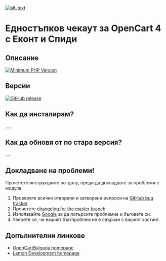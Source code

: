[<img alt="alt_text" src="https://quickbillr.com/wp-content/uploads/2025/01/logo-new.svg" />](https://quickbillr.com/)
# Едностъпков чекаут за OpenCart 4 с Еконт и Спиди

## Описание

[![Minimum PHP Version](https://img.shields.io/badge/php-%3E%3D%208.0-8892BF.svg?style=flat-square)](https://php.net/)


## Версии

[![GitHub release](https://img.shields.io/github/v/release/opencartbulgaria/quickbillr-checkout)](https://github.com/opencartbulgaria/quickbillr-checkout)


## Как да инсталирам?

.....


## Как да обновя от по стара версия?

.....

## Докладване на проблеми!

Прочетете инструкциите по-долу, преди да докладвате за проблеми с модула.

 1. Проверете всички отворени и затворени въпроси на [GitHub bug tracker](https://github.com/opencartbulgaria/quickbillr-checkout/issues).
 2. Прочетете [changelog for the master branch](https://github.com/opencartbulgaria/quickbillr-checkout/blob/master/CHANGELOG.md)
 3. Използвайте [Google](https://www.google.com) за да потърсите проблемие и бъговете си.
 4. Уверете се, че вашият бъг/проблем не е свързан с вашият хостинг.

## Допълнителни линкове

- [OpenCartBulgaria homepage](https://www.opencartbulgaria.com/)
- [Lemon Development homepage](https://lemondev.co/)
